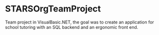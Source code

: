 # STARSOrgTeamProject

Team project in VisualBasic.NET, the goal was to create an application for school tutoring with an SQL backend and an ergonomic front end.
